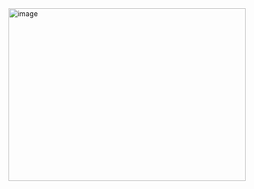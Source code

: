 <img width="469" height="342" alt="image" src="https://github.com/user-attachments/assets/95889dbc-7bea-4c50-804c-dbf9818ae6fc" />

